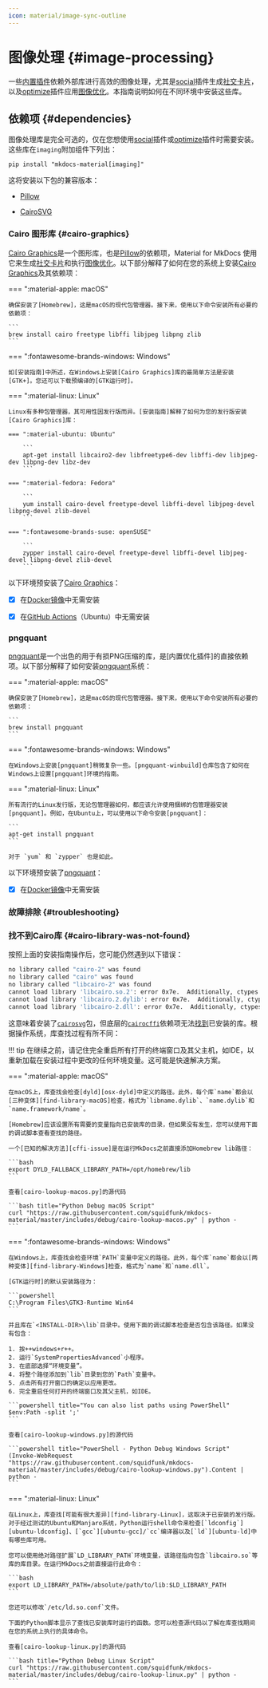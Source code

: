 ```yaml
---
icon: material/image-sync-outline
---
```


# 图像处理 {#image-processing}

一些[内置插件]依赖外部库进行高效的图像处理，尤其是[social]插件生成[社交卡片]，以及[optimize]插件应用[图像优化]。本指南说明如何在不同环境中安装这些库。

  [内置插件]: ../index.md
  [social]: ../social.md
  [社交卡片]: ../../setup/setting-up-social-cards.md
  [optimize]: ../optimize.md
  [图像优化]: ../../setup/building-an-optimized-site.md

## 依赖项 {#dependencies}

图像处理库是完全可选的，仅在您想使用[social]插件或[optimize]插件时需要安装。这些库在`imaging`附加组件下列出：

```
pip install "mkdocs-material[imaging]"
```

这将安装以下包的兼容版本：

- [Pillow]
- [CairoSVG]

  [Pillow]: https://pillow.readthedocs.io/
  [CairoSVG]: https://cairosvg.org/

### Cairo 图形库 {#cairo-graphics}

[Cairo Graphics]是一个图形库，也是[Pillow]的依赖项，Material for MkDocs 使用它来生成[社交卡片]和执行[图像优化]。以下部分解释了如何在您的系统上安装[Cairo Graphics]及其依赖项：

=== ":material-apple: macOS"

    确保安装了[Homebrew]，这是macOS的现代包管理器。接下来，使用以下命令安装所有必要的依赖项：

    ```
    brew install cairo freetype libffi libjpeg libpng zlib
    ```

=== ":fontawesome-brands-windows: Windows"

    如[安装指南]中所述，在Windows上安装[Cairo Graphics]库的最简单方法是安装[GTK+]。您还可以下载预编译的[GTK运行时]。

=== ":material-linux: Linux"

    Linux有多种包管理器，其可用性因发行版而异。[安装指南]解释了如何为您的发行版安装[Cairo Graphics]库：

    === ":material-ubuntu: Ubuntu"

        ```
        apt-get install libcairo2-dev libfreetype6-dev libffi-dev libjpeg-dev libpng-dev libz-dev
        ```

    === ":material-fedora: Fedora"

        ```
        yum install cairo-devel freetype-devel libffi-devel libjpeg-devel libpng-devel zlib-devel
        ```

    === ":fontawesome-brands-suse: openSUSE"

        ```
        zypper install cairo-devel freetype-devel libffi-devel libjpeg-devel libpng-devel zlib-devel
        ```

以下环境预安装了[Cairo Graphics]：

- [x] 在[Docker镜像]中无需安装
- [x] 在[GitHub Actions]（Ubuntu）中无需安装

  [Cairo Graphics]: https://www.cairographics.org/
  [Homebrew]: https://brew.sh/
  [安装指南]: https://www.cairographics.org/download/
  [GTK+]: https://www.gtk.org/docs/installations/windows/
  [GTK运行时]: https://github.com/tschoonj/GTK-for-Windows-Runtime-Environment-Installer/releases
  [Docker镜像]: https://hub.docker.com/r/squidfunk/mkdocs-material/
  [GitHub Actions]: ../../publishing-your-site.md#with-github-actions

### pngquant

[pngquant]是一个出色的用于有损PNG压缩的库，是[内置优化插件]的直接依赖项。以下部分解释了如何安装[pngquant]系统：

=== ":material-apple: macOS"

    确保安装了[Homebrew]，这是macOS的现代包管理器。接下来，使用以下命令安装所有必要的依赖项：

    ```
    brew install pngquant
    ```

=== ":fontawesome-brands-windows: Windows"

    在Windows上安装[pngquant]稍微复杂一些。[pngquant-winbuild]仓库包含了如何在Windows上设置[pngquant]环境的指南。

=== ":material-linux: Linux"

    所有流行的Linux发行版，无论包管理器如何，都应该允许使用捆绑的包管理器安装[pngquant]。例如，在Ubuntu上，可以使用以下命令安装[pngquant]：

    ```
    apt-get install pngquant
    ```

    对于 `yum` 和 `zypper` 也是如此。

以下环境预安装了[pngquant]：

- [x] 在[Docker镜像]中无需安装

  [pngquant]: https://pngquant.org/
  [built-in optimize plugin]: ../../plugins/optimize.md
  [pngquant-winbuild]: https://github.com/jibsen/pngquant-winbuild

### 故障排除 {#troubleshooting}

### 找不到Cairo库 {#cairo-library-was-not-found}

按照上面的安装指南操作后，您可能仍然遇到以下错误：

```bash
no library called "cairo-2" was found
no library called "cairo" was found
no library called "libcairo-2" was found
cannot load library 'libcairo.so.2': error 0x7e.  Additionally, ctypes.util.find_library() did not manage to locate a library called 'libcairo.so.2'
cannot load library 'libcairo.2.dylib': error 0x7e.  Additionally, ctypes.util.find_library() did not manage to locate a library called 'libcairo.2.dylib'
cannot load library 'libcairo-2.dll': error 0x7e.  Additionally, ctypes.util.find_library() did not manage to locate a library called 'libcairo-2.dll'
```

这意味着安装了[`cairosvg`][PyPi CairoSVG]包，但底层的[`cairocffi`][PyPi CairoCFFI]依赖项无法[找到][cffi-dopen]已安装的库。根据操作系统，库查找过程有所不同：

!!! tip
    在继续之前，请记住完全重启所有打开的终端窗口及其父主机，如IDE，以重新加载在安装过程中更改的任何环境变量。这可能是快速解决方案。

=== ":material-apple: macOS"

    在macOS上，库查找会检查[dyld][osx-dyld]中定义的路径。此外，每个库`name`都会以[三种变体][find-library-macOS]检查，格式为`libname.dylib`、`name.dylib`和`name.framework/name`。

    [Homebrew]应该设置所有需要的变量指向已安装库的目录，但如果没有发生，您可以使用下面的调试脚本查看查找的路径。

    一个[已知的解决方法][cffi-issue]是在运行MkDocs之前直接添加Homebrew lib路径：

    ```bash
    export DYLD_FALLBACK_LIBRARY_PATH=/opt/homebrew/lib
    ```

    查看[cairo-lookup-macos.py]的源代码

    ```bash title="Python Debug macOS Script"
    curl "https://raw.githubusercontent.com/squidfunk/mkdocs-material/master/includes/debug/cairo-lookup-macos.py" | python -
    ```

=== ":fontawesome-brands-windows: Windows"

    在Windows上，库查找会检查环境`PATH`变量中定义的路径。此外，每个库`name`都会以[两种变体][find-library-Windows]检查，格式为`name`和`name.dll`。

    [GTK运行时]的默认安装路径为：

    ```powershell
    C:\Program Files\GTK3-Runtime Win64
    ```

    并且库在`<INSTALL-DIR>\lib`目录中。使用下面的调试脚本检查是否包含该路径。如果没有包含：

    1. 按++windows+r++。
    2. 运行`SystemPropertiesAdvanced`小程序。
    3. 在底部选择“环境变量”。
    4. 将整个路径添加到`lib`目录到您的`Path`变量中。
    5. 点击所有打开窗口的确定以应用更改。
    6. 完全重启任何打开的终端窗口及其父主机，如IDE。

    ```powershell title="You can also list paths using PowerShell"
    $env:Path -split ';'
    ```

    查看[cairo-lookup-windows.py]的源代码

    ```powershell title="PowerShell - Python Debug Windows Script"
    (Invoke-WebRequest "https://raw.githubusercontent.com/squidfunk/mkdocs-material/master/includes/debug/cairo-lookup-windows.py").Content | python -
    ```

=== ":material-linux: Linux"

    在Linux上，库查找[可能有很大差异][find-library-Linux]，这取决于已安装的发行版。对于经过测试的Ubuntu和Manjaro系统，Python运行shell命令来检查[`ldconfig`][ubuntu-ldconfig]、[`gcc`][ubuntu-gcc]/`cc`编译器以及[`ld`][ubuntu-ld]中有哪些库可用。

    您可以使用绝对路径扩展`LD_LIBRARY_PATH`环境变量，该路径指向包含`libcairo.so`等库的库目录。在运行MkDocs之前直接运行此命令：

    ```bash
    export LD_LIBRARY_PATH=/absolute/path/to/lib:$LD_LIBRARY_PATH
    ```

    您还可以修改`/etc/ld.so.conf`文件。

    下面的Python脚本显示了查找已安装库时运行的函数。您可以检查源代码以了解在库查找期间在您的系统上执行的具体命令。

    查看[cairo-lookup-linux.py]的源代码

    ```bash title="Python Debug Linux Script"
    curl "https://raw.githubusercontent.com/squidfunk/mkdocs-material/master/includes/debug/cairo-lookup-linux.py" | python -
    ```

  [PyPi CairoSVG]: https://pypi.org/project/CairoSVG
  [PyPi CairoCFFI]: https://pypi.org/project/CairoCFFI
  [osx-dyld]: https://www.unix.com/man-page/osx/1/dyld/
  [ubuntu-ldconfig]: https://manpages.ubuntu.com/manpages/focal/en/man8/ldconfig.8.html
  [ubuntu-ld]: https://manpages.ubuntu.com/manpages/xenial/man1/ld.1.html
  [ubuntu-gcc]: https://manpages.ubuntu.com/manpages/trusty/man1/gcc.1.html
  [cffi-issue]: https://github.com/squidfunk/mkdocs-material/issues/5121
  [cffi-dopen]: https://github.com/Kozea/cairocffi/blob/f1984d644bbc462ef0ec33b97782cf05733d7b53/cairocffi/__init__.py#L24-L49
  [find-library-macOS]: https://github.com/python/cpython/blob/4d58a1d8fb27048c11bcbda3da1bebf78f979335/Lib/ctypes/util.py#L70-L81
  [find-library-Windows]: https://github.com/python/cpython/blob/4d58a1d8fb27048c11bcbda3da1bebf78f979335/Lib/ctypes/util.py#L59-L67
  [find-library-Linux]: https://github.com/python/cpython/blob/4d58a1d8fb27048c11bcbda3da1bebf78f979335/Lib/ctypes/util.py#L92
  [cairo-lookup-macos.py]: https://raw.githubusercontent.com/squidfunk/mkdocs-material/master/includes/debug/cairo-lookup-macos.py
  [cairo-lookup-windows.py]: https://raw.githubusercontent.com/squidfunk/mkdocs-material/master/includes/debug/cairo-lookup-windows.py
  [cairo-lookup-linux.py]: https://raw.githubusercontent.com/squidfunk/mkdocs-material/master/includes/debug/cairo-lookup-linux.py

